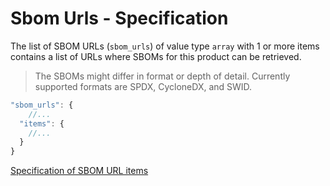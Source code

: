 # Sbom Urls - Specification

The list of SBOM URLs (`sbom_urls`) of value type `array` with 1 or more items contains a list of URLs where SBOMs for
this product can be retrieved.

> The SBOMs might differ in format or depth of detail. Currently supported formats are SPDX, CycloneDX, and SWID.

```javascript
"sbom_urls": {
    //...
  "items": {
    //...
  }
}
```

[Specification of SBOM URL items](sbom_urls/sbom_url-spec.en.md)
